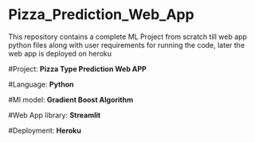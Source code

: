 # Pizza_Prediction_Web_App
This repository contains a complete ML Project from scratch till web app python files along with user requirements for running the code, later the web app is deployed on heroku

#Project: 
**Pizza Type Prediction Web APP**

#Language:
**Python**

#Ml model:
**Gradient Boost Algorithm**

#Web App library:
**Streamlit**

#Deployment:
**Heroku**

